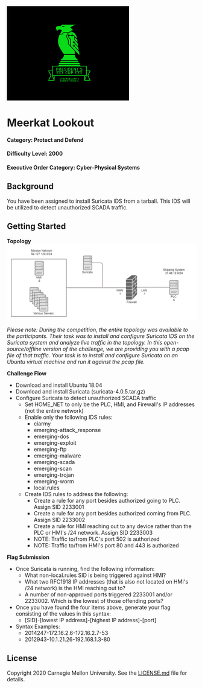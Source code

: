 <img src="../../logo.png" height="250px">

# Meerkat Lookout
#### Category: Protect and Defend
#### Difficulty Level: 2000
#### Executive Order Category: Cyber-Physical Systems

## Background
You have been assigned to install Suricata IDS from a tarball. This IDS will be utilized to detect unauthorized SCADA traffic.


## Getting Started

**Topology**
<img src="topology.png">


*Please note: During the competition, the entire topology was available to the participants. Their task was to install and configure Suricata IDS on the Suricata system and analyze live traffic in the topology. In this open-source/offline version of the challenge, we are providing you with a pcap file of that traffic. Your task is to install and configure Suricata on an Ubuntu virtual machine and run it against the pcap file.*

**Challenge Flow**

 - Download and install Ubuntu 18.04 
 - Download and install Suricata (suricata-4.0.5.tar.gz)
 - Configure Suricata to detect unauthorized SCADA traffic
    - Set HOME_NET to only be the PLC, HMI, and Firewall's IP addresses (not the entire network)
    - Enable only the following IDS rules:
        - ciarmy
        - emerging-attack_response
        - emerging-dos
        - emerging-exploit
        - emerging-ftp
        - emerging-malware
        - emerging-scada
        - emerging-scan
        - emerging-trojan
        - emerging-worm
        - local.rules
    - Create IDS rules to address the following:
        - Create a rule for any port besides authorized going to PLC. Assign SID 2233001
        - Create a rule for any port besides authorized coming from PLC. Assign SID 2233002
        - Create a rule for HMI reaching out to any device rather than the PLC or HMI's /24 network. Assign SID 2233003
        - NOTE: Traffic to/from PLC's port 502 is authorized
        - NOTE: Traffic to/from HMI's port 80 and 443 is authorized

**Flag Submission**
- Once Suricata is running, find the following information:
    - What non-local.rules SID is being triggered against HMI?
    - What two RFC1918 IP addresses (that is also not located on HMI's /24 network) is the HMI reaching out to?
    - A number of non-approved ports triggered 2233001 and/or 2233002. Which is the lowest of those offending ports?
- Once you have found the four items above, generate your flag consisting of the values in this syntax:
    - [SID]-[lowest IP address]-[highest IP address]-[port]
- Syntax Examples:
    - 2014247-172.16.2.6-172.16.2.7-53
    - 2012943-10.1.21.26-192.168.1.3-80

## License
Copyright 2020 Carnegie Mellon University. See the [LICENSE.md](../../LICENSE.md) file for details.